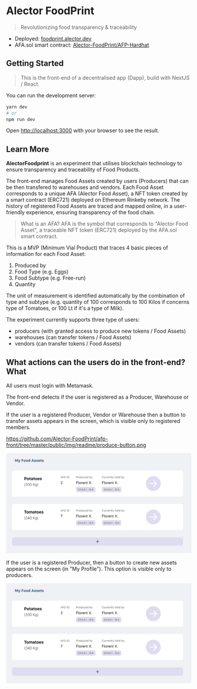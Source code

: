 # Alector FoodPrint

> Revolutionizing food transparency & traceability

- Deployed: [foodprint.alector.dev](https://foodprint.alector.dev)
- AFA.sol smart contract: [Alector-FoodPrint/AFP-Hardhat](https://github.com/Alector-FoodPrint/AFP-Hardhat)

## Getting Started

> This is the front-end of a decentralised app (Dapp), build with NextJS / React.

You can run the development server:

```bash
yarn dev
# or
npm run dev

```

Open [http://localhost:3000](http://localhost:3000) with your browser to see the result.

## Learn More

**AlectorFoodprint** is an experiment that utilises blockchain technology to ensure transparency and traceability of Food Products.

The front-end manages Food Assets created by users (Producers) that can be then transfered to warehouses and vendors. Each Food Asset corresponds to a unique AFA (Alector Food Asset), a NFT token created by a smart contract (ERC721) deployed on Ethereum Rinkeby network. The history of registered Food Assets are traced and mapped online, in a user-friendly experience, ensuring transparency of the food chain.

> What is an AFA? AFA is the symbol that corresponds to "Alector Food Asset", a traceable NFT token (ERC721) deployed by the AFA.sol smart contract.

This is a MVP (Minimum Vial Product) that traces 4 basic pieces of information for each Food Asset:

1. Produced by
2. Food Type (e.g. Eggs)
3. Food Subtype (e.g. Free-run)
4. Quantity

The unit of measurement is identified automatically by the combination of type and subtype (e.g. quantity of 100 corresponds to 100 Kilos if concerns type of Tomatoes, or 100 Lt if it's a type of Milk).

The experiment currently supports three type of users:

- producers (with granted access to produce new tokens / Food Assets)
- warehouses (can transfer tokens / Food Assets)
- vendors (can transfer tokens / Food Assets)

## What actions can the users do in the front-end? What

All users must login with Metamask.

The front-end detects if the user is registered as a Producer, Warehouse or Vendor.

If the user is a registered Producer, Vendor or Warehouse then a button to transfer assets appears in the screen, which is visible only to registered members.

https://github.com/Alector-FoodPrint/afp-front/tree/master/public/img/readme/produce-button.png

![transfer button](public/img/readme/produce-button.png)

If the user is a registered Producer, then a button to create new assets appears on the screen (in "My Profile"). This option is visible only to producers.

![produce button](/public/img/readme/produce-button.png)
